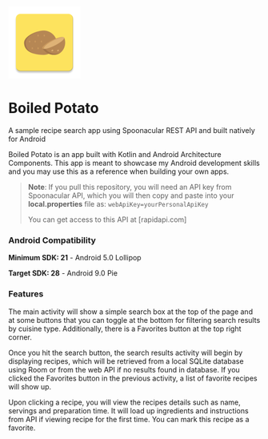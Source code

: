 ![](https://github.com/OzzyTheGiant/boiledpotato_android/blob/master/app/src/main/res/mipmap-xxhdpi/ic_launcher.png?raw=true) 
# Boiled Potato
A sample recipe search app using Spoonacular REST API and built natively for Android

Boiled Potato is an app built with Kotlin and Android Architecture Components. 
This app is meant to showcase my Android development skills and you may use this as
a reference when building your own apps.

> **Note**: If you pull this repository, you will need an API key from Spoonacular API,
> which you will then copy and paste into your **local.properties** file as:
> `webApiKey=yourPersonalApiKey`
>
> You can get access to this API at [rapidapi.com]

### Android Compatibility

**Minimum SDK: 21** - Android 5.0 Lollipop

**Target SDK: 28** - Android 9.0 Pie


### Features
The main activity will show a simple search box at the top of the page and
at some buttons that you can toggle at the bottom for filtering search results 
by cuisine type. Additionally, there is a Favorites button at the top right corner.

Once you hit the search button, the search results activity will begin by displaying
recipes, which will be retrieved from a local SQLite database using Room
or from the web API if no results found in database. If you clicked the Favorites
button in the previous activity, a list of favorite recipes will show up.

Upon clicking a recipe, you will view the recipes details such as name, servings
and preparation time. It will load up ingredients and instructions from API
if viewing recipe for the first time. You can mark this recipe as a favorite.